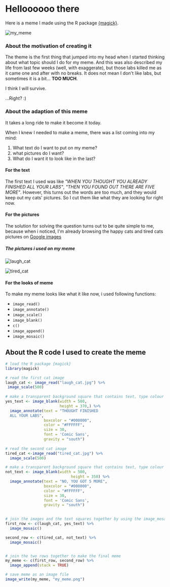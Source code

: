 
# Helloooooo there

Here is a meme I made using the R package [{magick}](https://cran.r-project.org/web/packages/magick/vignettes/intro.html).


![my_meme](https://user-images.githubusercontent.com/100745241/159204767-6441b1df-b895-47b6-af87-40e29edc39bc.png)
 
 

### About the motivation of creating it

The theme is the first thing that jumped into my head when I started thinking about what topic should I do for my meme. And this was also described my life from last few weeks (well, with exaggerate), but those labs killed me as it came one and after with no breaks. It does not mean I don't like labs, but sometimes it is a bit... **TOO MUCH**.

I think I will survive.


...Right? :)


### About the adaption of this meme

It takes a long ride to make it become it today. 

When I knew I needed to make a meme, there was a list coming into my mind:
1. What text do I want to put on my meme?
2. what pictures do I want?
3. What do I want it to look like in the last?

#### For the text

The first text I used was like *"WHEN YOU THOUGHT YOU ALREADY FINISHED ALL YOUR LABS"*, *"THEN YOU FOUND OUT THERE ARE FIVE MORE"*. However, this turns out the words are too much, and they would keep out my cats' pictures. So I cut them like what they are looking for right now. 

#### For the pictures

The solution for solving the question turns out to be quite simple to me, because when i noticed, I'm already browsing the happy cats and tired cats pictures on [Google images](https://www.google.com.hk/imghp?hl=en)

##### The pictures i used on my meme

![laugh_cat](https://user-images.githubusercontent.com/100745241/159158679-29b5d76f-98b3-4d05-8a69-586445c2673b.jpg)

![tired_cat](https://user-images.githubusercontent.com/100745241/159158681-41fc0e71-53c7-4db7-9555-3be16d7308ac.jpg)


#### For the looks of meme
To make my meme looks like what it like now, i used following functions:
* ```image_read()```
* ```image_annotate()```
* ```image_scale()```
* ```image_blank()```
* ```c()```
* ```image_append()```
* ```image_mosaic()```




## About the R code I used to create the meme
```r
# load the R package {magick}
library(magick)

# read the first cat image
laugh_cat <- image_read("laugh_cat.jpg") %>%
 image_scale(500) 
 
# make a transparent background square that contains text, type colour and other characters by using image_annotate 
yes_text <- image_blank(width = 500,
                        height = 370,) %>%
  image_annotate(text = "THOUGHT FINISHED 
  ALL YOUR LABS",
                 boxcolor = "#000000",
                 color = "#FFFFFF",
                 size = 30,
                 font = 'Comic Sans',
                 gravity = "south")
                               
# read the second cat image
tired_cat <-image_read("tired_cat.jpg") %>%
  image_scale(500) 

# make a transparent background square that contains text, type colour and other characters by using image_annotate 
not_text <- image_blank(width = 500,
                             height = 350) %>%
  image_annotate(text = "NO, YOU GOT 5 MORE",
                 boxcolor = "#000000",
                 color = "#FFFFFF",
                 size = 30,
                 font = 'Comic Sans',
                 gravity = "south")
                 

# join the images and the text squares together by using the image_mosaic function
first_row <- c(laugh_cat, yes_text) %>%
  image_mosaic()

second_row <- c(tired_cat, not_text) %>%
  image_mosaic()


# join the two rows together to make the final meme
my_meme <- c(first_row, second_row) %>%
  image_append(stack = TRUE)

# save meme as an image file 
image_write(my_meme, "my_meme.png")


```
